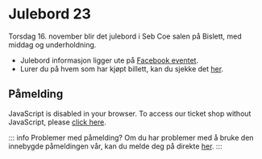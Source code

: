 # Julebord 23

Torsdag 16. november blir det julebord i Seb Coe salen på Bislett, med middag og underholdning.

- Julebord informasjon ligger ute på [Facebook eventet](https://www.facebook.com/events/1359388694612729/).
- Lurer du på hvem som har kjøpt billett, kan du sjekke det [her](./attending).

## Påmelding

<script setup>
import { onMounted } from 'vue';

onMounted(() => {
  // Add the CSS to the document's head
  const cssLink = document.createElement("link");
  cssLink.rel = "stylesheet";
  cssLink.type = "text/css";
  cssLink.href = "https://tickets.skvidar.run/SKV/julebord23/widget/v1.css";
  document.head.appendChild(cssLink);

  // Add the JavaScript to the document's head
  const jsScript = document.createElement("script");
  jsScript.type = "text/javascript";
  jsScript.src = "https://tickets.skvidar.run/widget/v1.en.js";
  jsScript.async = true;
  document.head.appendChild(jsScript);
});
</script>

<pretix-widget event="https://tickets.skvidar.run/SKV/julebord23/"></pretix-widget>
<noscript>

  <div class="pretix-widget">
    <div class="pretix-widget-info-message">
      JavaScript is disabled in your browser. To access our ticket shop without JavaScript, please <a target="_blank" rel="noopener" href="https://tickets.skvidar.run/SKV/julebord23/">click here</a>.
    </div>
  </div>
</noscript>

::: info Problemer med påmelding?
Om du har problemer med å bruke den innebygde påmeldingen vår, kan du melde deg på direkte [her](https://tickets.skvidar.run/SKV/julebord23/).
:::
